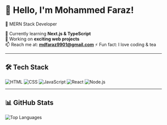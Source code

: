 # 👋 Hello, I'm Mohammed Faraz!
🚀 MERN Stack Developer  

🌱 Currently learning **Next.js & TypeScript**  
🔭 Working on **exciting web projects**  
📫 Reach me at:  **mdfaraz9901@gmail.com**
⚡ Fun fact: I love coding & tea   

---

## 🛠️ Tech Stack
![HTML](https://img.shields.io/badge/HTML5-E34F26?style=for-the-badge&logo=html5&logoColor=white)
![CSS](https://img.shields.io/badge/CSS3-1572B6?style=for-the-badge&logo=css3&logoColor=white)
![JavaScript](https://img.shields.io/badge/JavaScript-F7DF1E?style=for-the-badge&logo=javascript&logoColor=black)
![React](https://img.shields.io/badge/React-61DAFB?style=for-the-badge&logo=react&logoColor=black)
![Node.js](https://img.shields.io/badge/Node.js-339933?style=for-the-badge&logo=node.js&logoColor=white)

---

## 📊 GitHub Stats
![Top Languages](https://github-readme-stats.vercel.app/api/top-langs/?username=faraz9901&layout=compact&theme=radical)




